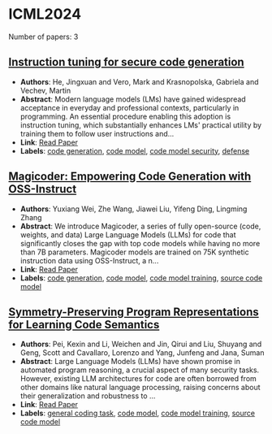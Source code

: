 # ICML2024

Number of papers: 3

## [Instruction tuning for secure code generation](paper_1.md)
- **Authors**: He, Jingxuan and Vero, Mark and Krasnopolska, Gabriela and Vechev, Martin
- **Abstract**: Modern language models (LMs) have gained widespread acceptance in everyday and professional contexts, particularly in programming. An essential procedure enabling this adoption is instruction tuning, which substantially enhances LMs' practical utility by training them to follow user instructions and...
- **Link**: [Read Paper](https://arxiv.org/pdf/2405.00218)
- **Labels**: [code generation](../../labels/code_generation.md), [code model](../../labels/code_model.md), [code model security](../../labels/code_model_security.md), [defense](../../labels/defense.md)

## [Magicoder: Empowering Code Generation with OSS-Instruct](paper_2.md)
- **Authors**: Yuxiang Wei, Zhe Wang, Jiawei Liu, Yifeng Ding, Lingming Zhang
- **Abstract**: We introduce Magicoder, a series of fully open-source (code, weights, and data) Large Language Models (LLMs) for code that significantly closes the gap with top code models while having no more than 7B parameters. Magicoder models are trained on 75K synthetic instruction data using OSS-Instruct, a n...
- **Link**: [Read Paper](https://arxiv.org/abs/2312.02120)
- **Labels**: [code generation](../../labels/code_generation.md), [code model](../../labels/code_model.md), [code model training](../../labels/code_model_training.md), [source code model](../../labels/source_code_model.md)

## [Symmetry-Preserving Program Representations for Learning Code Semantics](paper_3.md)
- **Authors**: Pei, Kexin and Li, Weichen and Jin, Qirui and Liu, Shuyang and Geng, Scott and Cavallaro, Lorenzo and Yang, Junfeng and Jana, Suman
- **Abstract**: Large Language Models (LLMs) have shown promise in automated program reasoning, a crucial aspect of many security tasks. However, existing LLM architectures for code are often borrowed from other domains like natural language processing, raising concerns about their generalization and robustness to ...
- **Link**: [Read Paper](https://arxiv.org/pdf/2308.03312)
- **Labels**: [general coding task](../../labels/general_coding_task.md), [code model](../../labels/code_model.md), [code model training](../../labels/code_model_training.md), [source code model](../../labels/source_code_model.md)

